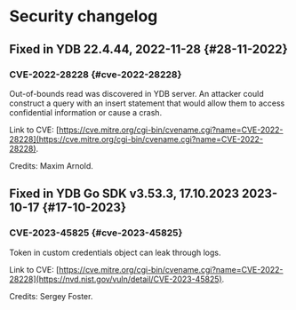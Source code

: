 # Security changelog

## Fixed in YDB 22.4.44, 2022-11-28 {#28-11-2022}

### CVE-2022-28228 {#cve-2022-28228}

Out-of-bounds read was discovered in YDB server. An attacker could construct a query with an insert statement that would allow them to access confidential information or cause a crash.

Link to CVE: [https://cve.mitre.org/cgi-bin/cvename.cgi?name=CVE-2022-28228](https://cve.mitre.org/cgi-bin/cvename.cgi?name=CVE-2022-28228).

Credits: Maxim Arnold.

## Fixed in YDB Go SDK v3.53.3, 17.10.2023 2023-10-17 {#17-10-2023}

### CVE-2023-45825 {#cve-2023-45825}

Token in custom credentials object can leak through logs.

Link to CVE: [https://cve.mitre.org/cgi-bin/cvename.cgi?name=CVE-2022-28228](https://nvd.nist.gov/vuln/detail/CVE-2023-45825).

Credits: Sergey Foster.

